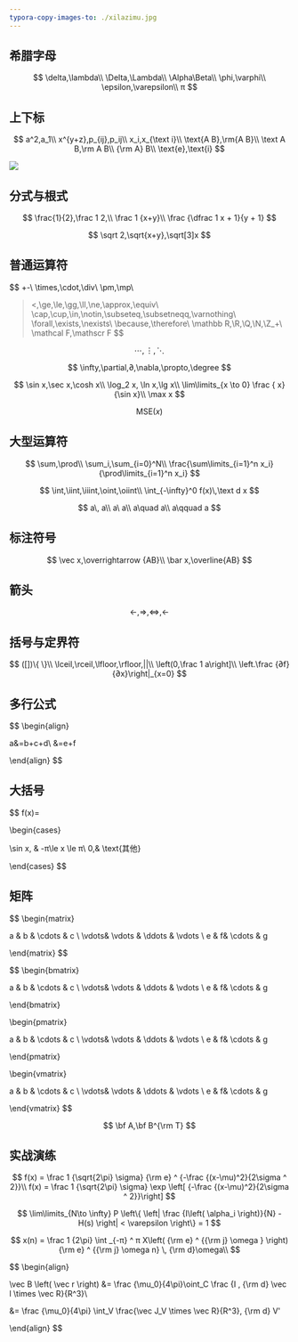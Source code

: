 ```yaml
---
typora-copy-images-to: ./xilazimu.jpg
---
```


## 希腊字母

$$
\delta,\lambda\\
\Delta,\Lambda\\
\Alpha\Beta\\
\phi,\varphi\\
\epsilon,\varepsilon\\
π
$$

## 上下标

$$
a^2,a_1\\
x^{y+z},p_{ij},p_ij\\
x_i,x_{\text i}\\
\text{A B},\rm{A B}\\
\text A B,\rm A B\\
{\rm A} B\\
\text{e},\text{i}
$$

![](/Users/guoyuyan/Documents/工作/overleaf快速使用指南与实用小工具/xilazimu.jpg)

## 分式与根式

$$
\frac{1}{2},\frac 1 2,\\
\frac 1 {x+y}\\
\frac {\dfrac 1 x + 1}{y + 1}
$$

$$
\sqrt 2,\sqrt{x+y},\sqrt[3]x
$$



## 普通运算符

$$
+-\\
\times,\cdot,\div\\
\pm,\mp\\
><,\ge,\le,\gg,\ll,\ne,\approx,\equiv\\
\cap,\cup,\in,\notin,\subseteq,\subsetneqq,\varnothing\\
\forall,\exists,\nexists\\
\because,\therefore\\
\mathbb R,\R,\Q,\N,\Z_+\\
\mathcal F,\mathscr F
$$

$$
\cdots,\vdots,\ddots
$$

$$
\infty,\partial,∂,\nabla,\propto,\degree
$$

$$
\sin x,\sec x,\cosh x\\
\log_2 x, \ln x,\lg x\\
\lim\limits_{x \to 0} \frac { x}{\sin x}\\
\max x
$$

$$
\text{MSE}(x)
$$



## 大型运算符

$$
\sum,\prod\\
\sum_i,\sum_{i=0}^N\\
\frac{\sum\limits_{i=1}^n x_i}{\prod\limits_{i=1}^n x_i}
$$

$$
\int,\iint,\iiint,\oint,\oiint\\
\int_{-\infty}^0 f(x)\,\text d x
$$

$$
a\, a\\
a\ a\\
a\quad a\\
a\qquad a
$$



## 标注符号

$$
\vec x,\overrightarrow {AB}\\
\bar x,\overline{AB}
$$



## 箭头

$$
\leftarrow,\Rightarrow,\Leftrightarrow,\longleftarrow
$$



## 括号与定界符

$$
([])\{ \}\\
\lceil,\rceil,\lfloor,\rfloor,||\\
\left(0,\frac 1 a\right]\\
\left.\frac {∂f}{∂x}\right|_{x=0}
$$



## 多行公式

$$
\begin{align}

a&=b+c+d\\
&=e+f

\end{align}
$$



## 大括号

$$
f(x)=

\begin{cases}

\sin x, & -π\le x \le π\\
0,& \text{其他}

\end{cases}
$$



## 矩阵

$$
\begin{matrix}

a & b & \cdots & c \\
\vdots& \vdots & \ddots & \vdots \\
e & f& \cdots & g

\end{matrix}
$$

$$
\begin{bmatrix}

a & b & \cdots & c \\
\vdots& \vdots & \ddots & \vdots \\
e & f& \cdots & g

\end{bmatrix}

\begin{pmatrix}

a & b & \cdots & c \\
\vdots& \vdots & \ddots & \vdots \\
e & f& \cdots & g

\end{pmatrix}

\begin{vmatrix}

a & b & \cdots & c \\
\vdots& \vdots & \ddots & \vdots \\
e & f& \cdots & g

\end{vmatrix}
$$

$$
\bf A,\bf B^{\rm T}
$$



## 实战演练

$$
f(x) = \frac 1 {\sqrt{2\pi} \sigma} {\rm e} ^ {-\frac {(x-\mu)^2}{2\sigma ^ 2}}\\
f(x) = \frac 1 {\sqrt{2\pi} \sigma} \exp \left[ {-\frac {(x-\mu)^2}{2\sigma ^ 2}}\right]
$$

$$
\lim\limits_{N\to \infty} P \left\{ \left| \frac {I\left( \alpha_i \right)}{N} - H(s) \right| < \varepsilon  \right\} = 1
$$

$$
x(n) = \frac 1 {2\pi} \int _{-π} ^ π X\left( {\rm e} ^ {{\rm j} \omega } \right) {\rm e} ^ {{\rm j} \omega n} \, {\rm d}\omega\\
$$

$$
\begin{align}

\vec B \left( \vec r \right) &= \frac {\mu_0}{4\pi}\oint_C \frac {I \, {\rm d} \vec l \times \vec R}{R^3}\\

&= \frac {\mu_0}{4\pi} \int_V \frac{\vec J_V \times \vec R}{R^3}\, {\rm d} V'

\end{align}
$$







